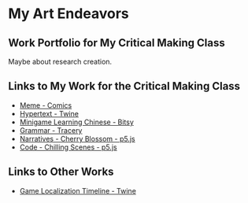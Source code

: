 # My Art Endeavors

## Work Portfolio for My Critical Making Class

Maybe about research creation.

## Links to My Work for the Critical Making Class

- [Meme - Comics](comics.jpg)
- [Hypertext - Twine](CriticalMaking.html)
- [Minigame Learning Chinese - Bitsy](bitsygame.html)
- [Grammar - Tracery](Grammar.html)
- [Narratives - Cherry Blossom - p5.js]()
- [Code - Chilling Scenes - p5.js]()

## Links to Other Works

- [Game Localization Timeline - Twine](Timeline.html)